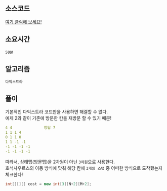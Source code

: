 ## 소스코드
[여기 클릭해 보세요!](https://github.com/BE-Archive/Algorithm-Study/blob/main/wnso-kim/Week_22/BOJ_22255_호석사우르스/BOJ_22255_호석사우르스.java)

## 소요시간
`50분`

## 알고리즘
`다익스트라`

## 풀이
기본적인 다익스트라 코드만을 사용하면 해결할 수 없다.   
예제 2와 같이 기존에 방문한 칸을 재방문 할 수 있기 때문!
``` yml
4 4              정답 7
1 1 1 4
0 1 1 0
1 1 -1 -1
-1 -1 -1 -1
-1 -1 -1 -1
```

따라서, 상태맵(방문맵)을 2차원이 아닌 `3차원`으로 사용한다.   
호석사우르스의 이동 방식에 맞춰 해당 칸에 `3개의 스탭` 중 어떠한 방식으로 도착했는지 체크한다!
```java
int[][][] cost = new int[3][N+2][M+2];
```